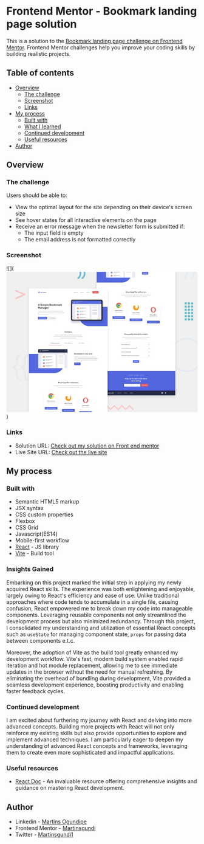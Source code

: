 # Frontend Mentor - Bookmark landing page solution

This is a solution to the [Bookmark landing page challenge on Frontend Mentor](https://www.frontendmentor.io/challenges/bookmark-landing-page-5d0b588a9edda32581d29158). Frontend Mentor challenges help you improve your coding skills by building realistic projects. 

## Table of contents

- [Overview](#overview)
  - [The challenge](#the-challenge)
  - [Screenshot](#screenshot)
  - [Links](#links)
- [My process](#my-process)
  - [Built with](#built-with)
  - [What I learned](#insights-gained)
  - [Continued development](#continued-development)
  - [Useful resources](#useful-resources)
- [Author](#author)



## Overview

### The challenge

Users should be able to:

- View the optimal layout for the site depending on their device's screen size
- See hover states for all interactive elements on the page
- Receive an error message when the newsletter form is submitted if:
  - The input field is empty
  - The email address is not formatted correctly


### Screenshot


![](![desktop preview](public/assets/design/desktop-preview.jpg))



### Links

- Solution URL: [Check out my solution on Front end mentor](https://www.frontendmentor.io/solutions/bookmark-homepage-Bam50CXncO)
- Live Site URL: [Check out the live site](https://gundi-bookmark.netlify.app/)

## My process

### Built with

- Semantic HTML5 markup
- JSX syntax
- CSS custom properties
- Flexbox
- CSS Grid
- Javascript(ES14)
- Mobile-first workflow
- [React](https://react.dev/) - JS library
- [Vite](https://vitejs.dev/) - Build tool



### Insights Gained

Embarking on this project marked the initial step in applying my newly acquired React skills. The experience was both enlightening and enjoyable, largely owing to React's efficiency and ease of use. Unlike traditional approaches where code tends to accumulate in a single file, causing confusion, React empowered me to break down my code into manageable components. Leveraging reusable components not only streamlined the development process but also minimized redundancy. Through this project, I consolidated my understanding and utilization of essential React concepts such as `useState` for managing component state, `props` for passing data between components e.t.c.

Moreover, the adoption of Vite as the build tool greatly enhanced my development workflow. Vite's fast, modern build system enabled rapid iteration and hot module replacement, allowing me to see immediate updates in the browser without the need for manual refreshing. By eliminating the overhead of bundling during development, Vite provided a seamless development experience, boosting productivity and enabling faster feedback cycles.   


### Continued development

I am excited about furthering my journey with React and delving into more advanced concepts. Building more projects with React will not only reinforce my existing skills but also provide opportunities to explore and implement advanced techniques. I am particularly eager to deepen my understanding of advanced React concepts and frameworks, leveraging them to create even more sophisticated and impactful applications. 


### Useful resources

- [React Doc](https://react.dev/) - An invaluable resource offering comprehensive insights and guidance on mastering React development.


## Author

- Linkedin - [Martins Ogundipe](https://www.linkedin.com/in/martinsgundi)
- Frontend Mentor - [Martinsgundi](https://www.frontendmentor.io/profile/Martinsgundi)
- Twitter - [Martinsgundi1](https://www.twitter.com/martinsgundi1)
